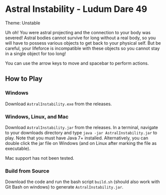# Astral Instability - Ludum Dare 49

Theme: Unstable 

Uh oh! You were astral projecting and the connection to your body was severed! Astral bodies cannot survive for long without a real body, so you will have to possess various objects to get back to your physical self. But be careful, your lifeforce is incompatible with these objects so you cannot stay in a single object for too long!

You can use the arrow keys to move and spacebar to perform actions. 

## How to Play 

### Windows 

Download `AstralInstability.exe` from the releases. 

### Windows, Linux, and Mac 

Download `AstralInstability.jar` from the releases. In a terminal, navigate to your downloads directory and type `java -jar AstralInstability.jar` to play. Note that you must have Java 7+ installed. Alternatively, you can double click the jar file on Windows (and on Linux after marking the file as executable). 

Mac support has not been tested. 

### Build from Source 

Download the code and run the bash script `build.sh` (should also work with Git Bash on windows) to generate `AstralInstability.jar`. 
